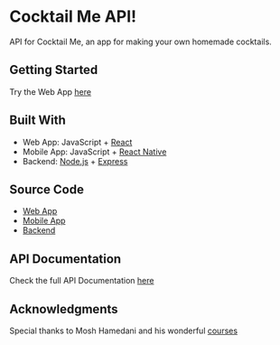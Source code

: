 # Cocktail Me API!

API for Cocktail Me, an app for making your own homemade cocktails.

## Getting Started

Try the Web App [here](https://cocktailme.yanivgoldfrid.com)

## Built With

- Web App: JavaScript + [React](https://reactjs.org/)
- Mobile App: JavaScript + [React Native](https://reactnative.dev/)
- Backend: [Node.js](https://nodejs.org/) + [Express](http://expressjs.com/)

## Source Code

- [Web App](https://github.com/ygoldfrid/cocktail-me)
- [Mobile App](https://github.com/ygoldfrid/cocktail-me-mobile)
- [Backend](https://github.com/ygoldfrid/cocktail-me-api)

## API Documentation

Check the full API Documentation [here](https://documenter.getpostman.com/view/11305627/T17AkWqx)

## Acknowledgments

Special thanks to Mosh Hamedani and his wonderful [courses](https://codewithmosh.com/)
